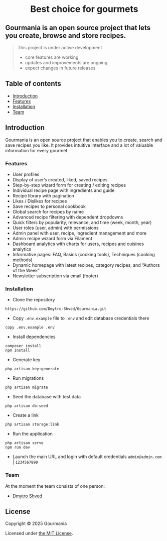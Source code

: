 <p align="center">
<img src="https://i.ibb.co/CPY6X6p/logo.png" alt="">
</p>

<h1 align="center">Best choice for gourmets</h1>

## Gourmania is an open source project that lets you create, browse and store recipes.

>This project is under active development
> 
>  - core features are working
>  - updates and improvements are ongoing
>  - expect changes in future releases

## Table of contents

- [Introduction](#introduction)
- [Features](#features)
- [Installation](#installation)
- [Team](#team)

## Introduction

Gourmania is an open source project that enables you to create, search and save recipes you like. It provides intuitive interface and a lot of valuable information for every gourmet.

### Features

- User profiles
- Display of user’s created, liked, saved recipes
- Step-by-step wizard form for creating / editing recipes
- Individual recipe page with ingredients and guide
- Recipe library with pagination
- Likes / Dislikes for recipes 
- Save recipes to personal cookbook
- Global search for recipes by name
- Advanced recipe filtering with dependent dropdowns
- Quick filters by popularity, relevance, and time (week, month, year)
- User roles (user, admin) with permissions
- Admin panel with user, recipe, ingredient management and more
- Admin recipe wizard form via Filament
- Dashboard analytics with charts for users, recipes and cuisines analytics
- Informative pages: FAQ, Basics (cooking tools), Techniques (cooking methods)
- Dynamic homepage with latest recipes, category recipes, and “Authors of the Week”
- Newsletter subscription via email (footer)


### Installation

- Clone the repository

```
https://github.com/Dmytro-Shved/Gourmania.git
```

- Copy `.env.example` file to `.env` and edit database credentials there

```
copy .env.example .env
```

- Install dependencies

```
composer install
npm install
```

- Generate key

```
php artisan key:generate
```

- Run migrations

```
php artisan migrate
```

- Seed the database with test data

```
php artisan db:seed
```

- Create a link

```
php artisan storage:link 
``` 

- Run the application

```
php artisan serve 
npm run dev
```
- Launch the main URL and login with default credentials `admin@admin.com` | `1234567890`

### Team

At the moment the team consists of one person:
- [Dmytro Shved](https://github.com/Dmytro-Shved)

## License

Copyright © 2025 Gourmania

Licensed under [the MIT License](/LICENSE.md).
